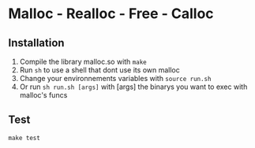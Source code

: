 # Malloc - Realloc - Free - Calloc
## Installation
  1. Compile the library malloc.so with `make`
  2. Run `sh` to use a shell that dont use its own malloc
  3. Change your environnements variables with `source run.sh`
  4. Or run `sh run.sh [args]` with [args] the binarys you want to exec with malloc's funcs
## Test
  `make test`
